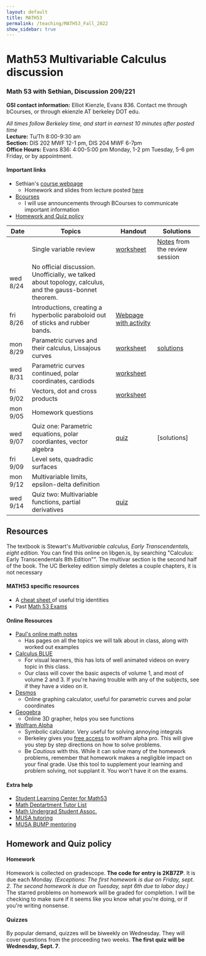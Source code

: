 ```yaml
---
layout: default
title: MATH53
permalink: /teaching/MATH53_Fall_2022
show_sidebar: true
---
```





# Math53 Multivariable Calculus discussion

### Math 53 with Sethian, Discussion 209/221

**GSI contact information:** Elliot Kienzle, Evans 836. Contact me through bCourses, or through ekienzle AT berkeley DOT edu.

*All times follow Berkeley time, and start in earnest 10 minutes after posted time*   
**Lecture:** Tu/Th 8:00-9:30 am   
**Section:** DIS 202 MWF 12-1 pm, DIS 204 MWF 6-7pm  
**Office Hours:** Evans 836: 4:00-5:00 pm Monday, 1-2 pm Tuesday, 5-6 pm Friday, or by appointment. 

#### Important links
- Sethian's [course webpage](https://math.berkeley.edu/~sethian/math53_fall22.html)
	- Homework and slides from lecture posted [here](https://math.berkeley.edu/~sethian/math53_2022/homeworks.html)
- [Bcourses](https://bcourses.berkeley.edu/courses/1518812)
	- I will use announcements through BCourses to communicate important information
- [Homework and Quiz policy](#homework-and-quiz-policy)


| Date | Topics      | Handout| Solutions|
| ---- | ----------- | ----------| -------- |
|      | Single variable review  | [worksheet](worksheets/Worksheet_0.pdf)   | [Notes](worksheets/single_var_review.pdf) from the review session  |
| wed 8/24 | No official discussion. Unofficially, we talked about topology, calculus, and the gauss-bonnet theorem.   |     | |
| fri 8/26 | Introductions, creating a hyperbolic paraboloid out of sticks and rubber bands.   |[Webpage with activity](https://mathcraft.wonderhowto.com/how-to/make-hyperbolic-paraboloid-using-skewers-0131751/)      | |
| mon 8/29 | Parametric curves and their calculus, Lissajous curves      | [worksheet](worksheets/worksheet_parametric_curves.pdf)    |[solutions](worksheets/worksheet_parametric_curves_solution.pdf) |
| wed 8/31 | Parametric curves continued, polar coordinates, cardiods | [worksheet](worksheets/worksheet_polar.pdf)    |     |
| fri 9/02 | Vectors, dot and cross products  | [worksheet](worksheets/worksheet_vectors.pdf)     |    |
| mon 9/05 | Homework questions | | |
| wed 9/07 | Quiz one: Parametric equations, polar coordiantes, vector algebra | [quiz](worksheets/quiz/quiz_1.pdf) | [solutions] |
| fri 9/09 | Level sets, quadradic surfaces | | |
| mon 9/12 | Multivariable limits, epsilon-delta definition | | |
| wed 9/14 | Quiz two: Multivariable functions, partial derivatives | [quiz](worksheets/quiz/quiz_1.pdf) | |

## Resources

The textbook is Stewart's *Multivariable calculus, Early Transcendentals, eight edition.* You can find this online on libgen.is, by searching "Calculus: Early Transcendentals 8th Edition"". The multivar section is the second half of the book. The UC Berkeley edition simply deletes a couple chapters, it is not necessary

#### MATH53 specific resources
 - A [cheat sheet ](https://math.berkeley.edu/~jrowan/53F18/MATH53-TRIG.pdf) of useful trig identities
 - Past [Math 53 Exams](https://math.berkeley.edu/courses/archives/exams/math-53)

#### Online Resources
- [Paul's online math notes](https://tutorial.math.lamar.edu/Classes/CalcIII/CalcIII.aspx)
	- Has pages on all the topics we will talk about in class, along with worked out examples
- [Calculus BLUE](https://www.youtube.com/c/ProfGhristMath/playlists?view=50&sort=dd&shelf_id=1)
	- For visual learners, this has lots of well animated videos on every topic in this class.
	- Our class will cover the basic aspects of volume 1, and most of volume 2 and 3. If you're having trouble with any of the subjects, see if they have a video on it.
- [Desmos](https://www.desmos.com/calculator)
	- Online graphing calculator, useful for parametric curves and polar coordinates
- [Geogebra](https://www.geogebra.org/3d)
	- Online 3D grapher, helps you see functions 
- [Wolfram Alpha](https://www.wolframalpha.com/)
	- Symbolic calculator. Very useful for solving annoying integrals
	- Berkeley gives you [free access](https://statistics.berkeley.edu/computing/alphapro) to wolfram alpha pro. This will give you step by step directions on how to solve problems.
	- Be *Cautious* with this. While it can solve many of the homework problems, remember that homework makes a negligible impact on your final grade. Use this tool to supplement your learning and problem solving, not supplant it. You won't have it on the exams. 

#### Extra help
- [Student Learning Center for Math53](https://slc.berkeley.edu/programs/mathematics-and-statistics/courses-supported/math-53)
- [Math Deptartment Tutor List](https://math.berkeley.edu/courses/tutoring)  
- [Math Undergrad Student Assoc.](https://musa.berkeley.edu/index.html)
- [MUSA tutoring](https://docs.google.com/forms/d/e/1FAIpQLSeHaMmswYdMmKyEZplG5ND-bKS5dhqWQT2oBC8Fazte8vabFg/viewform) 
- [MUSA BUMP mentoring](https://musa.berkeley.edu/bump.html)

## Homework and Quiz policy

#### Homework
Homework is collected on gradescope. **The code for entry is 2KB7ZP**. It is due each Monday. *(Exceptions: The first homework is due on Friday, sept. 2. The second homework is due on Tuesday, sept 6th due to labor day.)*
The starred problems on homework will be graded for completion. I will be checking to make sure if it seems like you know what you're doing, or if you're  writing nonsense. 

#### Quizzes
By popular demand, quizzes will be biweekly on Wednesday. They will cover questions from the proceeding two weeks. **The first quiz will be Wednesday, Sept. 7**.
